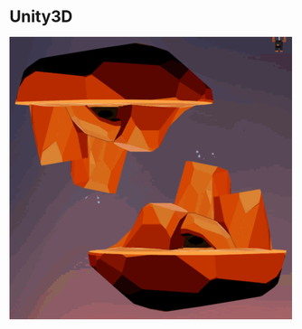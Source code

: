 # Unity3D

![Alt Text](https://github.com/jasperdebeer/Unity3D/blob/master/Spawnkings%20gravity.gif)
